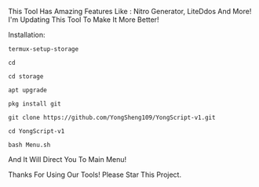This Tool Has Amazing Features Like :
Nitro Generator, LiteDdos And More!
I'm Updating This Tool To Make It More Better!

Installation:
```
termux-setup-storage
```
```
cd
```
```
cd storage
```
```
apt upgrade
```
```
pkg install git
```
```
git clone https://github.com/YongSheng109/YongScript-v1.git
```
```
cd YongScript-v1
```
```
bash Menu.sh
```

And It Will Direct You To Main Menu!

Thanks For Using Our Tools! Please Star This Project.
